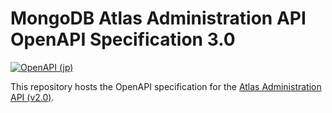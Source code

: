# MongoDB Atlas Administration API OpenAPI Specification 3.0
[![OpenAPI (jp)](https://img.shields.io/badge/openapi-click%20to%20preview-green?style=flat&logo=mongodb)](https://htmlpreview.github.io/?https://github.com/mongodb/openapi/blob/staging/openapi/branded-preview.html)

This repository hosts the OpenAPI specification for the [Atlas Administration API (v2.0)](https://www.mongodb.com/docs/atlas/reference/api-resources-spec/v2/).

